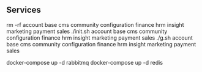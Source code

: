 ## Services

rm -rf account base cms community configuration finance hrm insight marketing payment sales
./init.sh account base cms community configuration finance hrm insight marketing payment sales
./g.sh account base cms community configuration finance hrm insight marketing payment sales

docker-compose up -d rabbitmq
docker-compose up -d redis